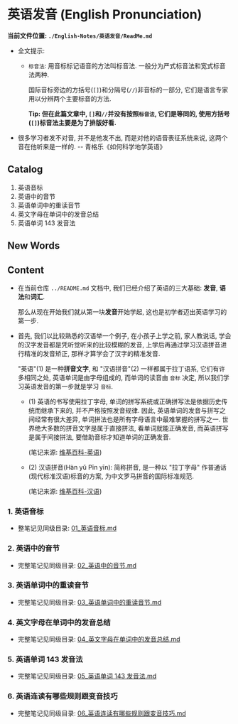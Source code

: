 # 英语发音 (English Pronunciation) 

**当前文件位置: `./English-Notes/英语发音/ReadMe.md`**

- 全文提示:
    + `标音法`: 用音标标记语音的方法叫标音法. 一般分为严式标音法和宽式标音法两种.
      
      国际音标旁边的方括号(`[]`)和分隔号(`//`)非音标的一部分,
      它们是语言专家用以分辨两个主要标音的方法. 

      **Tip: 但在此篇文章中, `[]`和`//`并没有按照`标音法`, 它们是等同的, 使用方括号(`[]`)标音法主要是为了排版好看.**

- 很多学习者发不对音, 并不是他发不出, 而是对他的语音表征系统来说, 这两个音在他听来是一样的.
  -- 青格乐《如何科学地学英语》


## Catalog
1. 英语音标
2. 英语中的音节
3. 英语单词中的重读音节
4. 英文字母在单词中的发音总结
5. 英语单词 143 发音法


## New Words


## Content
- 在当前仓库 `../README.md` 文档中, 我们已经介绍了英语的三大基础:
  **发音**, **语法**和**词汇**.

  那么从现在开始我们就从第一块**发音**开始学起, 这也是初学者迈出英语学习的第一步.

- 首先, 我们以比较熟悉的汉语举一个例子, 在小孩子上学之前,
  家人教说话, 学会的汉字发音都是凭听觉听来的比较模糊的发音,
  上学后再通过学习汉语拼音进行精准的发音矫正, 那样才算学会了汉字的精准发音. 

  "英语"(1) 是一种**拼音文字**, 和 "汉语拼音"(2) 一样都属于拉丁语系,
  它们有许多相同之处, 英语单词是由字母组成的, 而单词的读音由 `音标` 决定,
  所以我们学习英语发音的第一步就是学习 `音标`.
    + (1) 英语的书写使用拉丁字母,
      单词的拼写系统或正确拼写法是依据历史传统而继承下来的, 并不严格按照发音规律.
      因此, 英语单词的发音与拼写之间经常有很大差异,
      单词拼法也是所有字母语言中最难掌握的拼写之一.
      世界绝大多数的拼音文字是属于直接拼法, 看单词就能正确发音,
      而英语拼写是属于间接拼法, 要借助音标才知道单词的正确发音.

      (笔记来源: [维基百科-英语](https://zh.wikipedia.org/wiki/%E8%8B%B1%E8%AF%AD))

    + (2) 汉语拼音(Hàn yǔ Pīn yīn): 简称拼音, 是一种以 "拉丁字母" 作普通话
      (现代标准汉语)标音的方案, 为中文罗马拼音的国际标准规范.

      (笔记来源: [维基百科-汉语](https://zh.wikipedia.org/wiki/%E6%B1%89%E8%AF%AD%E6%8B%BC%E9%9F%B3))

### 1. 英语音标
- 整笔记见同级目录: 
  <a href="./01_英语音标.md">01_英语音标.md</a>


### 2. 英语中的音节
- 完整笔记见同级目录: 
  <a href="./02_英语中的音节.md">02_英语中的音节.md</a>


### 3. 英语单词中的重读音节
- 完整笔记见同级目录: 
  <a href="./03_英语单词中的重读音节.md">03_英语单词中的重读音节.md</a>


### 4. 英文字母在单词中的发音总结
- 完整笔记见同级目录: 
  <a href="./04_英文字母在单词中的发音总结.md">04_英文字母在单词中的发音总结.md</a>


### 5. 英语单词 143 发音法
- 完整笔记见同级目录: 
  <a href="./05_英语单词 143 发音法.md">05_英语单词 143 发音法.md</a>


### 6. 英语连读有哪些规则跟变音技巧
- 完整笔记见同级目录: 
  <a href="./06_英语连读有哪些规则跟变音技巧.md">06_英语连读有哪些规则跟变音技巧.md</a>

